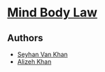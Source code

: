 # [Mind Body Law](mindbodylaw.com)

## Authors

* [Seyhan Van Khan](https://github.com/seyhanvankhan)
* [Alizeh Khan](https://github.com/alizehkhan)
